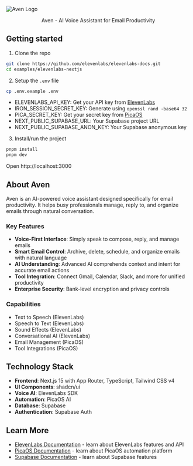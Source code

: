 ![Aven Logo](https://github.com/user-attachments/assets/615d8a31-c5b0-43b6-8fb9-3f52132ff76e)

<p align="center">
  Aven - AI Voice Assistant for Email Productivity
</p>

## Getting started

1. Clone the repo

```bash
git clone https://github.com/elevenlabs/elevenlabs-docs.git
cd examples/elevenlabs-nextjs
```

2. Setup the `.env` file

```bash
cp .env.example .env
```

- ELEVENLABS_API_KEY: Get your API key from [ElevenLabs](https://elevenlabs.io/app/settings/api-keys)
- IRON_SESSION_SECRET_KEY: Generate using `openssl rand -base64 32`
- PICA_SECRET_KEY: Get your secret key from [PicaOS](https://pica.ai)
- NEXT_PUBLIC_SUPABASE_URL: Your Supabase project URL
- NEXT_PUBLIC_SUPABASE_ANON_KEY: Your Supabase anonymous key

3. Install/run the project

```bash
pnpm install
pnpm dev
```

Open http://localhost:3000

## About Aven

Aven is an AI-powered voice assistant designed specifically for email productivity. It helps busy professionals manage, reply to, and organize emails through natural conversation.

### Key Features

- **Voice-First Interface**: Simply speak to compose, reply, and manage emails
- **Smart Email Control**: Archive, delete, schedule, and organize emails with natural language
- **AI Understanding**: Advanced AI comprehends context and intent for accurate email actions
- **Tool Integration**: Connect Gmail, Calendar, Slack, and more for unified productivity
- **Enterprise Security**: Bank-level encryption and privacy controls

### Capabilities

- Text to Speech (ElevenLabs)
- Speech to Text (ElevenLabs)
- Sound Effects (ElevenLabs)
- Conversational AI (ElevenLabs)
- Email Management (PicaOS)
- Tool Integrations (PicaOS)

## Technology Stack

- **Frontend**: Next.js 15 with App Router, TypeScript, Tailwind CSS v4
- **UI Components**: shadcn/ui
- **Voice AI**: ElevenLabs SDK
- **Automation**: PicaOS AI
- **Database**: Supabase
- **Authentication**: Supabase Auth

## Learn More

- [ElevenLabs Documentation](https://elevenlabs.io/docs) - learn about ElevenLabs features and API
- [PicaOS Documentation](https://docs.pica.ai) - learn about PicaOS automation platform
- [Supabase Documentation](https://supabase.com/docs) - learn about Supabase features